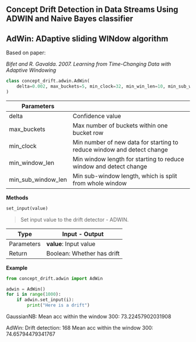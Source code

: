 ## Concept Drift Detection in Data Streams Using ADWIN and Naive Bayes classifier

## AdWin:  ADaptive sliding WINdow algorithm

Based on paper: 

*Bifet and R. Gavalda. 2007. Learning from Time-Changing Data with Adaptive Windowing*

```python
class concept_drift.adwin.AdWin(
    delta=0.002, max_buckets=5, min_clock=32, min_win_len=10, min_sub_win_len=5
)
```

| Parameters | |
| ------------- | ------------- |
| delta |Confidence value |
| max_buckets | Max number of buckets within one bucket row |
| min_clock | Min number of new data for starting to reduce window and detect change |
| min\_window\_len | Min window length for starting to reduce window and detect change |
| min\_sub\_window\_len | Min sub-window length, which is split from whole window |

**Methods**

```python
set_input(value)
```
> Set input value to the drift detector - ADWIN.

|Type| Input - Output |
|---|----|
| Parameters | **value**: Input value |
| Return | Boolean: Whether has drift  |

**Example**

```python
from concept_drift.adwin import AdWin

adwin = AdWin()
for i in range(1000):
    if adwin.set_input(i):
        print("Here is a drift")
```
GaussianNB:
Mean acc within the window 300: 73.22457902031908

AdWin:
Drift detection: 168
Mean acc within the window 300: 74.65794479341767
```


